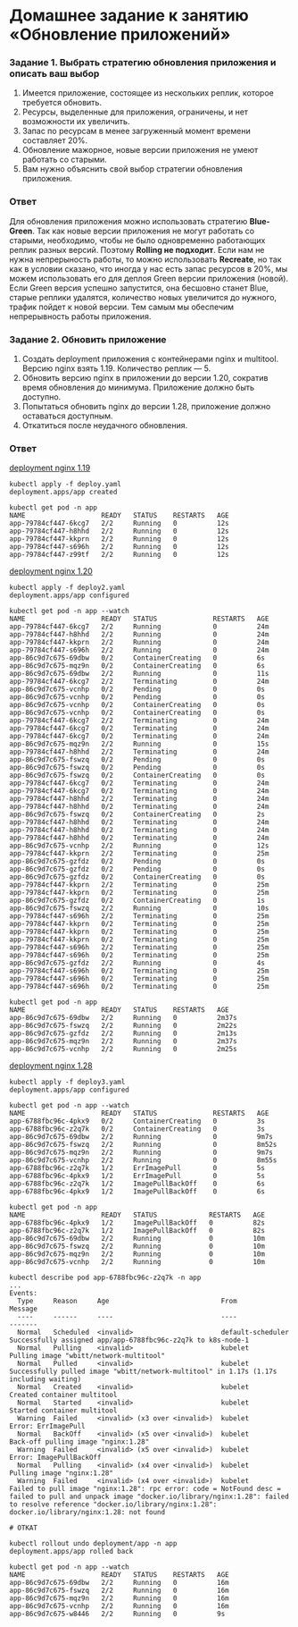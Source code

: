 # Домашнее задание к занятию «Обновление приложений»

### Задание 1. Выбрать стратегию обновления приложения и описать ваш выбор

1. Имеется приложение, состоящее из нескольких реплик, которое требуется обновить.
2. Ресурсы, выделенные для приложения, ограничены, и нет возможности их увеличить.
3. Запас по ресурсам в менее загруженный момент времени составляет 20%.
4. Обновление мажорное, новые версии приложения не умеют работать со старыми.
5. Вам нужно объяснить свой выбор стратегии обновления приложения.

### Ответ
Для обновления приложения можно использовать стратегию **Blue-Green**. Так как новые версии приложения не могут работать со старыми, необходимо, чтобы не было одновременно работающих реплик разных версий. Поэтому **Rolling не подходит**. Если нам не нужна непрерыность работы, то можно использовать **Recreate**, но так как в условии сказано, что иногда у нас есть запас ресурсов в 20%, мы можем использовать его для деплоя Green версии приложения (новой). Если Green версия успешно запустится, она бесшовно станет Blue, старые реплики удалятся, количество новых увеличится до нужного, трафик пойдет к новой версии. Тем самым мы обеспечим непрерывность работы приложения.


### Задание 2. Обновить приложение

1. Создать deployment приложения с контейнерами nginx и multitool. Версию nginx взять 1.19. Количество реплик — 5.
2. Обновить версию nginx в приложении до версии 1.20, сократив время обновления до минимума. Приложение должно быть доступно.
3. Попытаться обновить nginx до версии 1.28, приложение должно оставаться доступным.
4. Откатиться после неудачного обновления.

### Ответ

[deployment nginx 1.19](manifests/deploy.yaml)
```
kubectl apply -f deploy.yaml
deployment.apps/app created

kubectl get pod -n app
NAME                   READY   STATUS    RESTARTS   AGE
app-79784cf447-6kcg7   2/2     Running   0          12s
app-79784cf447-h8hhd   2/2     Running   0          12s
app-79784cf447-kkprn   2/2     Running   0          12s
app-79784cf447-s696h   2/2     Running   0          12s
app-79784cf447-z99tf   2/2     Running   0          12s
```

[deployment nginx 1.20](manifests/deploy2.yaml)
```
kubectl apply -f deploy2.yaml
deployment.apps/app configured

kubectl get pod -n app --watch
NAME                   READY   STATUS              RESTARTS   AGE
app-79784cf447-6kcg7   2/2     Running             0          24m
app-79784cf447-h8hhd   2/2     Running             0          24m
app-79784cf447-kkprn   2/2     Running             0          24m
app-79784cf447-s696h   2/2     Running             0          24m
app-86c9d7c675-69dbw   0/2     ContainerCreating   0          6s
app-86c9d7c675-mqz9n   0/2     ContainerCreating   0          6s
app-86c9d7c675-69dbw   2/2     Running             0          11s
app-79784cf447-6kcg7   2/2     Terminating         0          24m
app-86c9d7c675-vcnhp   0/2     Pending             0          0s
app-86c9d7c675-vcnhp   0/2     Pending             0          0s
app-86c9d7c675-vcnhp   0/2     ContainerCreating   0          0s
app-86c9d7c675-vcnhp   0/2     ContainerCreating   0          0s
app-79784cf447-6kcg7   2/2     Terminating         0          24m
app-79784cf447-6kcg7   0/2     Terminating         0          24m
app-79784cf447-6kcg7   0/2     Terminating         0          24m
app-86c9d7c675-mqz9n   2/2     Running             0          15s
app-79784cf447-h8hhd   2/2     Terminating         0          24m
app-86c9d7c675-fswzq   0/2     Pending             0          0s
app-86c9d7c675-fswzq   0/2     Pending             0          0s
app-86c9d7c675-fswzq   0/2     ContainerCreating   0          0s
app-79784cf447-6kcg7   0/2     Terminating         0          24m
app-79784cf447-6kcg7   0/2     Terminating         0          24m
app-79784cf447-h8hhd   2/2     Terminating         0          24m
app-79784cf447-h8hhd   0/2     Terminating         0          24m
app-86c9d7c675-fswzq   0/2     ContainerCreating   0          2s
app-79784cf447-h8hhd   0/2     Terminating         0          24m
app-79784cf447-h8hhd   0/2     Terminating         0          24m
app-79784cf447-h8hhd   0/2     Terminating         0          24m
app-86c9d7c675-vcnhp   2/2     Running             0          12s
app-79784cf447-kkprn   2/2     Terminating         0          25m
app-86c9d7c675-gzfdz   0/2     Pending             0          0s
app-86c9d7c675-gzfdz   0/2     Pending             0          0s
app-86c9d7c675-gzfdz   0/2     ContainerCreating   0          0s
app-79784cf447-kkprn   2/2     Terminating         0          25m
app-79784cf447-kkprn   0/2     Terminating         0          25m
app-86c9d7c675-gzfdz   0/2     ContainerCreating   0          1s
app-86c9d7c675-fswzq   2/2     Running             0          10s
app-79784cf447-s696h   2/2     Terminating         0          25m
app-79784cf447-kkprn   0/2     Terminating         0          25m
app-79784cf447-kkprn   0/2     Terminating         0          25m
app-79784cf447-kkprn   0/2     Terminating         0          25m
app-79784cf447-s696h   2/2     Terminating         0          25m
app-79784cf447-s696h   0/2     Terminating         0          25m
app-86c9d7c675-gzfdz   2/2     Running             0          4s
app-79784cf447-s696h   0/2     Terminating         0          25m
app-79784cf447-s696h   0/2     Terminating         0          25m
app-79784cf447-s696h   0/2     Terminating         0          25m

kubectl get pod -n app
NAME                   READY   STATUS    RESTARTS   AGE
app-86c9d7c675-69dbw   2/2     Running   0          2m37s
app-86c9d7c675-fswzq   2/2     Running   0          2m22s
app-86c9d7c675-gzfdz   2/2     Running   0          2m13s
app-86c9d7c675-mqz9n   2/2     Running   0          2m37s
app-86c9d7c675-vcnhp   2/2     Running   0          2m25s
```

[deployment nginx 1.28](manifests/deploy3.yaml)
```
kubectl apply -f deploy3.yaml
deployment.apps/app configured

kubectl get pod -n app --watch
NAME                   READY   STATUS              RESTARTS   AGE
app-6788fbc96c-4pkx9   0/2     ContainerCreating   0          3s
app-6788fbc96c-z2q7k   0/2     ContainerCreating   0          3s
app-86c9d7c675-69dbw   2/2     Running             0          9m7s
app-86c9d7c675-fswzq   2/2     Running             0          8m52s
app-86c9d7c675-mqz9n   2/2     Running             0          9m7s
app-86c9d7c675-vcnhp   2/2     Running             0          8m55s
app-6788fbc96c-z2q7k   1/2     ErrImagePull        0          5s
app-6788fbc96c-4pkx9   1/2     ErrImagePull        0          5s
app-6788fbc96c-z2q7k   1/2     ImagePullBackOff    0          6s
app-6788fbc96c-4pkx9   1/2     ImagePullBackOff    0          6s

kubectl get pod -n app
NAME                   READY   STATUS             RESTARTS   AGE
app-6788fbc96c-4pkx9   1/2     ImagePullBackOff   0          82s
app-6788fbc96c-z2q7k   1/2     ImagePullBackOff   0          82s
app-86c9d7c675-69dbw   2/2     Running            0          10m
app-86c9d7c675-fswzq   2/2     Running            0          10m
app-86c9d7c675-mqz9n   2/2     Running            0          10m
app-86c9d7c675-vcnhp   2/2     Running            0          10m

kubectl describe pod app-6788fbc96c-z2q7k -n app
...
Events:
  Type     Reason     Age                            From               Message
  ----     ------     ----                           ----               -------
  Normal   Scheduled  <invalid>                      default-scheduler  Successfully assigned app/app-6788fbc96c-z2q7k to k8s-node-1
  Normal   Pulling    <invalid>                      kubelet            Pulling image "wbitt/network-multitool"
  Normal   Pulled     <invalid>                      kubelet            Successfully pulled image "wbitt/network-multitool" in 1.17s (1.17s including waiting)
  Normal   Created    <invalid>                      kubelet            Created container multitool
  Normal   Started    <invalid>                      kubelet            Started container multitool
  Warning  Failed     <invalid> (x3 over <invalid>)  kubelet            Error: ErrImagePull
  Normal   BackOff    <invalid> (x5 over <invalid>)  kubelet            Back-off pulling image "nginx:1.28"
  Warning  Failed     <invalid> (x5 over <invalid>)  kubelet            Error: ImagePullBackOff
  Normal   Pulling    <invalid> (x4 over <invalid>)  kubelet            Pulling image "nginx:1.28"
  Warning  Failed     <invalid> (x4 over <invalid>)  kubelet            Failed to pull image "nginx:1.28": rpc error: code = NotFound desc = failed to pull and unpack image "docker.io/library/nginx:1.28": failed to resolve reference "docker.io/library/nginx:1.28": docker.io/library/nginx:1.28: not found

# ОТКАТ

kubectl rollout undo deployment/app -n app
deployment.apps/app rolled back

kubectl get pod -n app --watch
NAME                   READY   STATUS    RESTARTS   AGE
app-86c9d7c675-69dbw   2/2     Running   0          16m
app-86c9d7c675-fswzq   2/2     Running   0          16m
app-86c9d7c675-mqz9n   2/2     Running   0          16m
app-86c9d7c675-vcnhp   2/2     Running   0          16m
app-86c9d7c675-w8446   2/2     Running   0          9s

```

